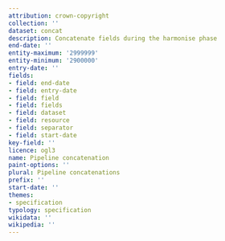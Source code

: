 ```yaml
---
attribution: crown-copyright
collection: ''
dataset: concat
description: Concatenate fields during the harmonise phase
end-date: ''
entity-maximum: '2999999'
entity-minimum: '2900000'
entry-date: ''
fields:
- field: end-date
- field: entry-date
- field: field
- field: fields
- field: dataset
- field: resource
- field: separator
- field: start-date
key-field: ''
licence: ogl3
name: Pipeline concatenation
paint-options: ''
plural: Pipeline concatenations
prefix: ''
start-date: ''
themes:
- specification
typology: specification
wikidata: ''
wikipedia: ''
---
```

